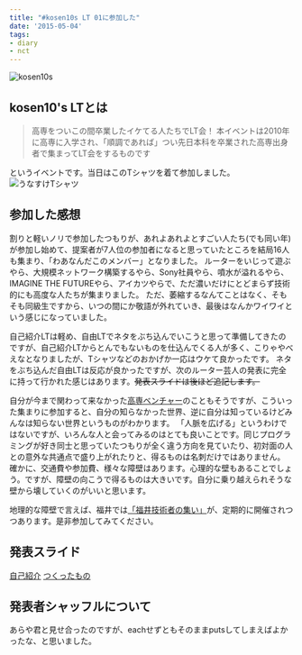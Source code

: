 ```yaml
---
title: "#kosen10s LT 01に参加した"
date: '2015-05-04'
tags:
- diary
- nct
---
```


![kosen10s](kosen10s-lt1.png)

## kosen10's LTとは

> 高専をついこの間卒業したイケてる人たちでLT会！
> 本イベントは2010年に高専に入学され、「順調であれば」つい先日本科を卒業された高専出身者で集まってLT会をするものです

  というイベントです。当日はこのTシャツを着て参加しました。
![うなすけTシャツ](tmix-01.png)


## 参加した感想

割りと軽いノリで参加したつもりが、あれよあれよとすごい人たち(でも同い年)が参加し始めて、提案者が7人位の参加者になると思っていたところを結局16人も集まり、「わあなんだこのメンバー」となりました。
ルーターをいじって遊ぶやら、大規模ネットワーク構築するやら、Sony社員やら、噴水が溢れるやら、IMAGINE THE FUTUREやら、アイカツやらで、ただ濃いだけにとどまらず技術的にも高度な人たちが集まりました。
ただ、萎縮するなんてことはなく、そもそも同級生ですから、いつの間にか敬語が外れていき、最後はなんかワイワイという感じになっていました。


自己紹介LTは軽め、自由LTでネタをぶち込んでいこうと思って準備してきたのですが、自己紹介LTからとんでもないものを仕込んでくる人が多く、こりゃやべえなとなりましたが、Tシャツなどのおかげか一応はウケて良かったです。
ネタをぶち込んだ自由LTは反応が良かったですが、次のルーター芸人の発表に完全に持って行かれた感じはあります。~~発表スライドは後ほど追記します。~~


自分が今まで関わって来なかった[高専ベンチャー](http://www.kosen-venture.com/)のこともそうですが、こういった集まりに参加すると、自分の知らなかった世界、逆に自分は知っているけどみんなは知らない世界というものがわかります。
「人脈を広げる」というわけではないですが、いろんな人と会ってみるのはとても良いことです。同じプログラミングが好き同士と思っていたつもりが全く違う方向を見ていたり、初対面の人との意外な共通点で盛り上がれたりと、得るものは名刺だけではありません。
確かに、交通費や参加費、様々な障壁はあります。心理的な壁もあることでしょう。ですが、障壁の向こうで得るものは大きいです。自分に乗り越えられそうな壁から壊していくのがいいと思います。


地理的な障壁で言えば、福井では[「福井技術者の集い」](http://connpass.com/search/?q=%E7%A6%8F%E4%BA%95%E6%8A%80%E8%A1%93%E8%80%85%E3%81%AE%E9%9B%86%E3%81%84)が、定期的に開催されつつあります。是非参加してみてください。


## 発表スライド
[自己紹介](http://unasuke.github.io/kosen10slt01-self-introduction/index.html)
[つくったもの](http://unasuke.github.io/kosen10slt01-my-wip-projects/index.html)

## 発表者シャッフルについて
<script src="https://gist.github.com/unasuke/a17887b6edbce9100ff4.js"></script>

あらや君と見せ合ったのですが、eachせずともそのままputsしてしまえばよかったな、と思いました。
